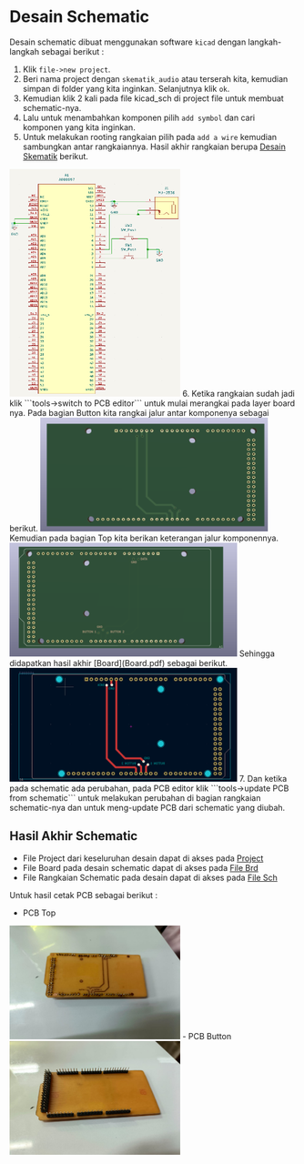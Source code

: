 # Desain Schematic
Desain schematic dibuat menggunakan software ```kicad``` dengan langkah-langkah sebagai berikut :

1. Klik ```file->new project```.
2. Beri nama project dengan ```skematik_audio``` atau terserah kita, kemudian simpan di folder yang kita inginkan. Selanjutnya klik ```ok```.
3. Kemudian klik 2 kali pada file kicad_sch di project file untuk membuat schematic-nya.
4. Lalu untuk menambahkan komponen pilih ```add symbol``` dan cari komponen yang kita inginkan.
5. Untuk melakukan rooting rangkaian pilih pada ```add a wire``` kemudian sambungkan antar rangkaiannya. Hasil akhir rangkaian berupa
[Desain Skematik](Schematic.pdf) berikut.
<img src="assets/Foto_Schematic.png" width="300" height="400">
6. Ketika rangkaian sudah jadi klik ```tools->switch to PCB editor``` untuk mulai merangkai pada layer board nya. Pada bagian Button kita rangkai jalur antar komponenya sebagai berikut.
 <img src="assets/3D_Viewer_Buttom.png" width="400" height="200">
Kemudian pada bagian Top kita berikan keterangan jalur komponennya.
 <img src="assets/3D_Viewer_Top.png" width="400" height="200">
Sehingga didapatkan hasil akhir [Board](Board.pdf) sebagai berikut.
 <img src="assets/Foto_Board.png" width="400" height="200">
7. Dan ketika pada schematic ada perubahan, pada PCB editor klik ```tools->update PCB from schematic``` untuk melakukan perubahan di bagian rangkaian schematic-nya dan untuk meng-update PCB dari schematic yang diubah.

## Hasil Akhir Schematic

- File Project dari keseluruhan desain dapat di akses pada [Project](Shield_arduino_mega.kicad_pro)
- File Board pada desain schematic dapat di akses pada [File Brd](Shield_arduino_mega.kicad_pcb)
- File Rangkaian Schematic pada desain dapat di akses pada [File Sch](Shield_arduino_mega.kicad_sch)<br>

Untuk hasil cetak PCB sebagai berikut : 
- PCB Top<br>
<img src="assets/Top PCB.jpg" width="300" height="200">
- PCB Button <br>
<img src="assets/Button PCB.jpg" width="300" height="200">